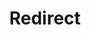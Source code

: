 ﻿---
layout: src/layouts/Redirect.astro
title: Redirect
redirect: https://octopus.com/docs/deployments/custom-scripts/output-variables
pubDate:  2023-01-01
navSearch: false
navSitemap: false
navMenu: false
---
